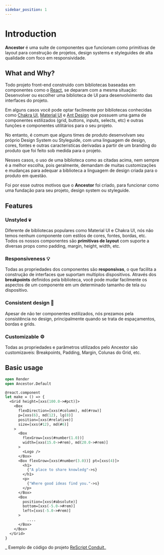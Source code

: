 ```yaml
---
sidebar_position: 1
---
```


# Introduction

**Ancestor** é uma suite de componentes que funcionam como primitivas de layout para construção de projetos, design systems e styleguides de alta qualidade com foco em responsividade.

## What and Why?

Todo projeto front-end construido com bibliotecas baseadas em componentes como o [React](https://reactjs.org),
se deparam com a mesma situação: Desenvolver ou escolher uma biblioteca de UI para desenvolvimento das interfaces do projeto.

Em alguns casos você pode optar facilmente por bibliotecas conhecidas como [Chakra UI](https://chakra-ui.com/), [Material UI](https://material-ui.com/pt/) e
[Ant Design](https://material-ui.com/pt/) que possuem uma gama de componentes estilizados (grid, buttons, inputs, selects, etc) e outras funções e componentes utilitários para o seu projeto.

No entanto, é comum que alguns times de produto desenvolvam seu próprio Design System ou Styleguide, com uma linguagem de design, cores, fontes e outras caracteristícas derivadas a partir de um branding do produto que foi feito sob medida para o projeto.

Nesses casos, o uso de uma biblioteca como as citadas acima, nem sempre é a melhor
escolha, pois geralmente, demandam de muitas customizações e mudanças para adequar a biblioteca a linguagem de design criada para o produto em questão.

Foi por esse outros motivos que o **Ancestor** foi criado, para funcionar como uma fundação para seu projeto, design system ou styleguide.

## Features

### Unstyled 💀

Diferente de bibliotecas populares como Material UI e Chakra UI, nós não temos nenhum componente com estilos de cores, fontes, bordas, etc.
Todos os nossos componentes são **primitivas de layout** com suporte a diversas props como padding, margin, height, width, etc.

### Responsiveness 💡

Todas as propriedades dos componentes são **responsivas**, o que facilita a construção de interfaces que suportam multiplos dispositivos.
Através dos **breakpoints** definidos pela biblioteca, você pode mudar facilmente os aspectos de um componente em um determinado tamanho de tela ou dispositivo.

### Consistent design 🎨

Apesar de não ter componentes estilizados, nós prezamos pela consistência no design, principalmente quando se trata de espaçamentos, bordas e grids.

### Customizable ⚙️

Todas as propriedades e parâmetros utilizados pelo Ancestor são customizaveis: Breakpoints, Padding, Margin, Colunas do Grid, etc.

## Basic usage

```ocaml
open Render
open Ancestor.Default

@react.component
let make = () => {
  <Grid height=[xxs(100.0->#pct)]>
    <Box
      flexDirection=[xxs(#column), md(#row)]
      p=[xxs(6), md(12), lg(8)]
      position=[xxs(#relative)]
      size=[xxs(#12), md(#6)]
    >
      <Box
        flexGrow=[xxs(#number(1.0))]
        width=[xxs(15.0->#rem), md(20.0->#rem)]
      >
        <Logo />
      </Box>
      <Box flexGrow=[xxs(#number(3.0))] pt=[xxs(4)]>
        <h1>
          {"A place to share knowledg"->s}
        </h1>
        <p>
          {"Where good ideas find you."->s}
        </p>
      </Box>
      <Box
        position=[xxs(#absolute)]
        bottom=[xxs(-5.0->#rem)]
        left=[xxs(-5.0->#rem)]
      >
          ....
      </Box>
    </Box>
  </Grid>
}

```

_ Exemplo de código do projeto [ReScript Conduit](https://github.com/rescriptbr/rescript-conduit/blob/master/src/pages/Signin/Signin.res)_
